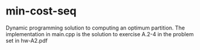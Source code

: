 # min-cost-seq
Dynamic programming solution to computing an optimum partition. The implementation in main.cpp is the solution to exercise A.2-4 in the problem set in hw-A2.pdf
